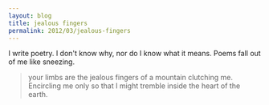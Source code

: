 ```yaml
---
layout: blog
title: jealous fingers
permalink: 2012/03/jealous-fingers
---
```


I write poetry. I don't know why, nor do I know what it means. Poems fall out of me like sneezing.

<blockquote>your limbs are the jealous fingers
of a mountain
clutching me. Encircling me
only so that I might tremble
inside the heart
of the earth.</blockquote>

